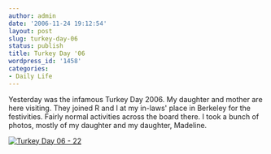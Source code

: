 ```yaml
---
author: admin
date: '2006-11-24 19:12:54'
layout: post
slug: turkey-day-06
status: publish
title: Turkey Day '06
wordpress_id: '1458'
categories:
- Daily Life
---
```


Yesterday was the infamous Turkey Day 2006. My daughter and mother are
here visiting. They joined R and I at my in-laws' place in Berkeley for
the festivities. Fairly normal activities across the board there. I took
a bunch of photos, mostly of my daughter and my daughter, Madeline.

[![Turkey Day 06 -
22](http://static.flickr.com/110/305360081_bf4b89662d.jpg)](http://www.flickr.com/photos/albill/305360081/ "Photo Sharing")
